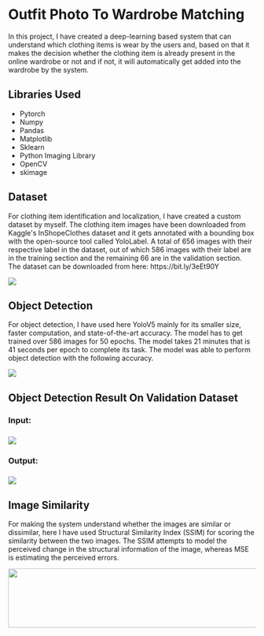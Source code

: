 # Outfit Photo To Wardrobe Matching
<p>In this project, I have created a deep-learning based system that can understand which clothing items is wear by the users and, based on that it makes the decision whether the clothing item is already present in the online wardrobe or not and if not, it will automatically get added into the wardrobe by the system.</p>
<h2>Libraries Used</h2>
<ul>
  <li>Pytorch</li>
  <li>Numpy</li>
  <li>Pandas </li>
  <li>Matplotlib</li>
  <li>Sklearn</li>
  <li>Python Imaging Library</li>
  <li>OpenCV</li>
  <li>skimage</li>
</ul>
<h2>Dataset</h2>
<p>For clothing item identification and localization, I have created a custom dataset by myself. The clothing item images have been downloaded from Kaggle's InShopeClothes dataset and it gets annotated with a bounding box with the open-source tool called YoloLabel. A total of 656 images with their respective label in the dataset, out of which 586 images with their label are in the training section and the remaining 66 are in the validation section. The dataset can be downloaded from here: https://bit.ly/3eEt90Y </p>
<img src="https://github.com/NavinBondade/Navin_Bondade_ML_Assignment_July2021/blob/main/Images/dataset.png" >

<h2>Object Detection</h2>
<p>For object detection, I have used here YoloV5 mainly for its smaller size, faster computation, and state-of-the-art accuracy. The model has to get trained over 586 images for 50 epochs. The model takes 21 minutes that is 41 seconds per epoch to complete its task. The model was able to perform object detection with the following accuracy.</p>
<img src="https://github.com/NavinBondade/Navin_Bondade_ML_Assignment_July2021/blob/main/Images/result.png" >

<h2>Object Detection Result On Validation Dataset</h2>
<h3>Input:<h3>
<img src="https://github.com/NavinBondade/Navin_Bondade_ML_Assignment_July2021/blob/main/Images/validation%20dataset.png" >
<h3>Output:<h3>
<img src="https://github.com/NavinBondade/Navin_Bondade_ML_Assignment_July2021/blob/main/Images/validation%20dataset%20object%20detection.png">
  
<h2>Image Similarity</h2>
<p>For making the system understand whether the images are similar or dissimilar, here I have used Structural Similarity Index (SSIM) for scoring the similarity between the two images. The SSIM attempts to model the perceived change in the structural information of the image, whereas MSE is estimating the perceived errors. </p>  
<img src="https://github.com/NavinBondade/Navin_Bondade_ML_Assignment_July2021/blob/main/Images/SSIM.png" width="800" height="120">
  
  
  
